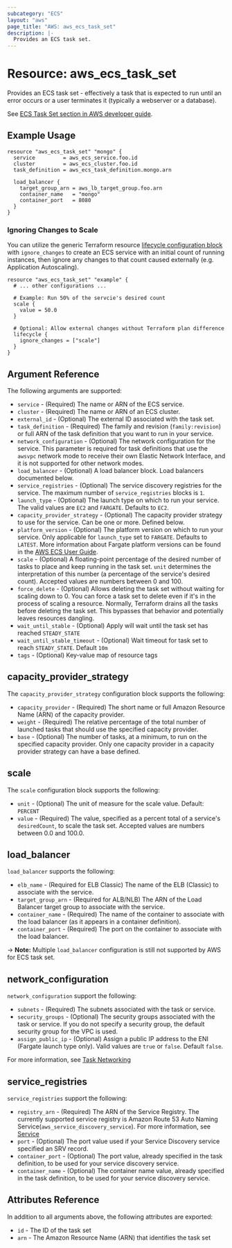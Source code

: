 ```yaml
---
subcategory: "ECS"
layout: "aws"
page_title: "AWS: aws_ecs_task_set"
description: |-
  Provides an ECS task set.
---
```


# Resource: aws_ecs_task_set

Provides an ECS task set - effectively a task that is expected to run until an error occurs or a user terminates it (typically a webserver or a database).

See [ECS Task Set section in AWS developer guide](https://docs.amazonaws.cn/en_us/AmazonECS/latest/userguide/deployment-type-external.html).

## Example Usage

```hcl
resource "aws_ecs_task_set" "mongo" {
  service         = aws_ecs_service.foo.id
  cluster         = aws_ecs_cluster.foo.id
  task_definition = aws_ecs_task_definition.mongo.arn

  load_balancer {
    target_group_arn = aws_lb_target_group.foo.arn
    container_name   = "mongo"
    container_port   = 8080
  }
}
```

### Ignoring Changes to Scale

You can utilize the generic Terraform resource [lifecycle configuration block](/docs/configuration/resources.html#lifecycle) with `ignore_changes` to create an ECS service with an initial count of running instances, then ignore any changes to that count caused externally (e.g. Application Autoscaling).

```hcl
resource "aws_ecs_task_set" "example" {
  # ... other configurations ...

  # Example: Run 50% of the servcie's desired count
  scale {
    value = 50.0
  }

  # Optional: Allow external changes without Terraform plan difference
  lifecycle {
    ignore_changes = ["scale"]
  }
}
```

## Argument Reference

The following arguments are supported:

* `service` - (Required) The name or ARN of the ECS service.
* `cluster` - (Required) The name or ARN of an ECS cluster.
* `external_id` - (Optional) The external ID associated with the task set.
* `task_definition` - (Required) The family and revision (`family:revision`) or full ARN of the task definition that you want to run in your service.
* `network_configuration` - (Optional) The network configuration for the service. This parameter is required for task definitions that use the `awsvpc` network mode to receive their own Elastic Network Interface, and it is not supported for other network modes.
* `load_balancer` - (Optional) A load balancer block. Load balancers documented below.
* `service_registries` - (Optional) The service discovery registries for the service. The maximum number of `service_registries` blocks is `1`.
* `launch_type` - (Optional) The launch type on which to run your service. The valid values are `EC2` and `FARGATE`. Defaults to `EC2`.
* `capacity_provider_strategy` - (Optional) The capacity provider strategy to use for the service. Can be one or more.  Defined below.
* `platform_version` - (Optional) The platform version on which to run your service. Only applicable for `launch_type` set to `FARGATE`. Defaults to `LATEST`. More information about Fargate platform versions can be found in the [AWS ECS User Guide](https://docs.aws.amazon.com/AmazonECS/latest/developerguide/platform_versions.html).
* `scale` - (Optional) A floating-point percentage of the desired number of tasks to place and keep running in the task set. `unit` determines the interpretation of this number (a percentage of the service's desired count). Accepted values are numbers between 0 and 100.
* `force_delete` - (Optional) Allows deleting the task set without waiting for scaling down to 0. You can force a task set to delete even if it's in the process of scaling a resource. Normally, Terraform drains all the tasks before deleting the task set. This bypasses that behavior and potentially leaves resources dangling.
* `wait_until_stable` - (Optional) Apply will wait until the task set has reached `STEADY_STATE`
* `wait_until_stable_timeout` - (Optional) Wait timeout for task set to reach `STEADY_STATE`. Default `10m`
* `tags` - (Optional) Key-value map of resource tags

## capacity_provider_strategy

The `capacity_provider_strategy` configuration block supports the following:

* `capacity_provider` - (Required) The short name or full Amazon Resource Name (ARN) of the capacity provider.
* `weight` - (Required) The relative percentage of the total number of launched tasks that should use the specified capacity provider.
* `base` - (Optional) The number of tasks, at a minimum, to run on the specified capacity provider. Only one capacity provider in a capacity provider strategy can have a base defined.

## scale

The `scale` configuration block supports the following:

* `unit` - (Optional) The unit of measure for the scale value. Default: `PERCENT`
* `value` - (Required) The value, specified as a percent total of a service's `desiredCount`, to scale the task set. Accepted values are numbers between 0.0 and 100.0.

## load_balancer

`load_balancer` supports the following:

* `elb_name` - (Required for ELB Classic) The name of the ELB (Classic) to associate with the service.
* `target_group_arn` - (Required for ALB/NLB) The ARN of the Load Balancer target group to associate with the service.
* `container_name` - (Required) The name of the container to associate with the load balancer (as it appears in a container definition).
* `container_port` - (Required) The port on the container to associate with the load balancer.

-> **Note:** Multiple `load_balancer` configuration is still not supported by AWS for ECS task set.

## network_configuration

`network_configuration` support the following:

* `subnets` - (Required) The subnets associated with the task or service.
* `security_groups` - (Optional) The security groups associated with the task or service. If you do not specify a security group, the default security group for the VPC is used.
* `assign_public_ip` - (Optional) Assign a public IP address to the ENI (Fargate launch type only). Valid values are `true` or `false`. Default `false`.

For more information, see [Task Networking](https://docs.aws.amazon.com/AmazonECS/latest/developerguide/task-networking.html)

## service_registries

`service_registries` support the following:

* `registry_arn` - (Required) The ARN of the Service Registry. The currently supported service registry is Amazon Route 53 Auto Naming Service(`aws_service_discovery_service`). For more information, see [Service](https://docs.aws.amazon.com/Route53/latest/APIReference/API_autonaming_Service.html)
* `port` - (Optional) The port value used if your Service Discovery service specified an SRV record.
* `container_port` - (Optional) The port value, already specified in the task definition, to be used for your service discovery service.
* `container_name` - (Optional) The container name value, already specified in the task definition, to be used for your service discovery service.

## Attributes Reference

In addition to all arguments above, the following attributes are exported:

* `id` - The ID of the task set
* `arn` - The Amazon Resource Name (ARN) that identifies the task set
